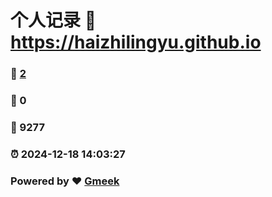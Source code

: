 # 个人记录 :link: https://haizhilingyu.github.io 
### :page_facing_up: [2](https://haizhilingyu.github.io/tag.html) 
### :speech_balloon: 0 
### :hibiscus: 9277 
### :alarm_clock: 2024-12-18 14:03:27 
### Powered by :heart: [Gmeek](https://github.com/Meekdai/Gmeek)
